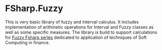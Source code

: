 FSharp.Fuzzy
=====

This is very basic library of fuzzy and interval calculus.
It includes implementation of arithmetic operations for  Interval and Fuzzy classes as well as some specific measures. The library is build to support calculations for [Fuzzy Fsharp series](http://fuzzyfsharp.wordpress.com/) dedicated to application of techniques of Soft Computing in finance. 
